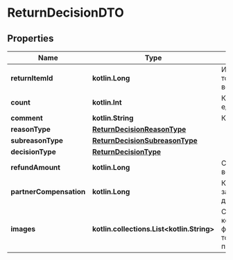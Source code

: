 
# ReturnDecisionDTO

## Properties
| Name | Type | Description | Notes |
| ------------ | ------------- | ------------- | ------------- |
| **returnItemId** | **kotlin.Long** | Идентификатор товара в возврате. |  [optional] |
| **count** | **kotlin.Int** | Количество единиц товара. |  [optional] |
| **comment** | **kotlin.String** | Комментарий. |  [optional] |
| **reasonType** | [**ReturnDecisionReasonType**](ReturnDecisionReasonType.md) |  |  [optional] |
| **subreasonType** | [**ReturnDecisionSubreasonType**](ReturnDecisionSubreasonType.md) |  |  [optional] |
| **decisionType** | [**ReturnDecisionType**](ReturnDecisionType.md) |  |  [optional] |
| **refundAmount** | **kotlin.Long** | Сумма возврата. |  [optional] |
| **partnerCompensation** | **kotlin.Long** | Компенсация за обратную доставку. |  [optional] |
| **images** | **kotlin.collections.List&lt;kotlin.String&gt;** | Список хеш-кодов фотографий товара от покупателя. |  [optional] |



